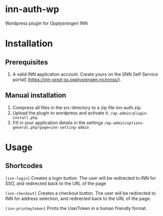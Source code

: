 # inn-auth-wp
Wordpress plugin for Opplysningen INN

# Installation

## Prerequisites
1. A valid INN application account. Create yours on the [INN Self Service portal] (https://inn-prod-ss.opplysningen.no/innss/).

## Manual installation
1. Compress all files in the src-directory to a zip file inn-auth.zip.
1. Upload the plugin to wordpress and activate it. `/wp-admin/plugin-install.php`
1. Fill in your application details in the settings `/wp-admin/options-general.php?page=inn-setting-admin`




# Usage

## Shortcodes

`[inn-login]`
Creates a login button. The user will be redirected to INN for SSO, and redirected back to the URL of the page

`[inn-checkout]`
Creates a checkout button. The user will be redirected to INN for address selection, and redirected back to the URL of the page.

`[inn-printmytoken]`
Prints the UserToken in a human friendly format.
